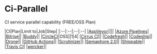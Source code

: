 # Ci-Parallel

CI service parallel capability (FREE/OSS Plan)

|CI|Plan|Limit to|Job|Step|
|:--|:--|:--|:--|
|[AppVeyor](https://www.appveyor.com)||||
|[Azure Pipelines](https://azure.microsoft.com/ja-jp/services/devops/pipelines/)|
|[Bitrise](https://www.bitrise.io)||
|[Buddy](https://buddy.works)||
|[CircleCI](https://circleci.com/pricing/)|OSS||1|4|
|[Cirrus CI](https://cirrus-ci.org/)||
|[Codefresh](https://codefresh.io/)||
|[Codeship](https://codeship.com/)||
|[Drone](https://cloud.drone.io/)||
|[GitHub Actions](https://help.github.com/en/articles/about-github-actions)||
|[Scrutinizer](https://scrutinizer-ci.com)||
|[Semaphore 2.0](https://semaphoreci.com/product)||
|[Shippable](http://shippable.com)||
|[Travis CI](https://travis-ci.com/)|
|[wercker](http://www.wercker.com/)||
